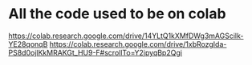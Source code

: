 # All the code used to be on colab
https://colab.research.google.com/drive/14YLtQ1kXMfDWg3mAGScilk-YE28qonqB
https://colab.research.google.com/drive/1xbRozgIda-PS8d0ojlKkMRAKGt_HU9-F#scrollTo=Y2jpyqBp2Qgi
